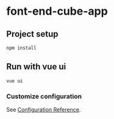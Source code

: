 # font-end-cube-app

## Project setup
```
npm install
```
## Run with vue ui
````
vue ui
````

### Customize configuration
See [Configuration Reference](https://cli.vuejs.org/config/).

